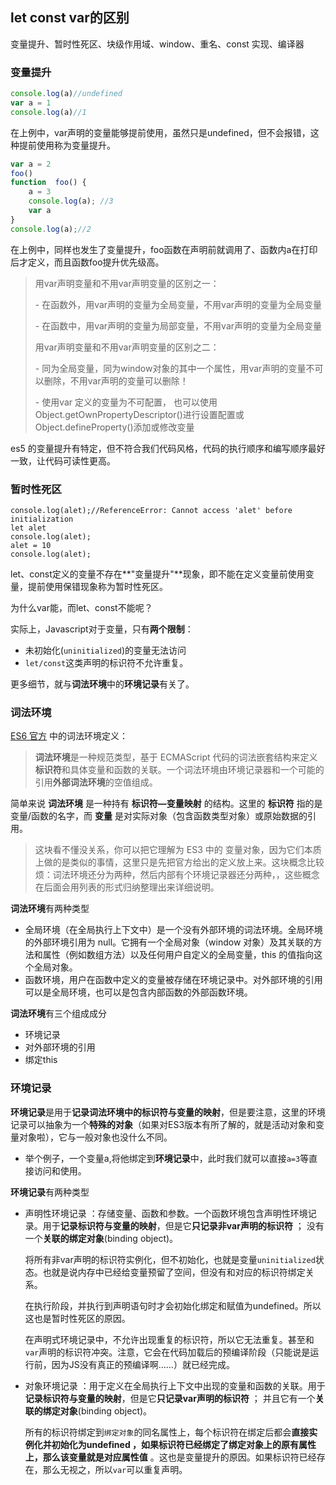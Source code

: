 ## let const var的区别

变量提升、暂时性死区、块级作用域、window、重名、const 实现、编译器

### 变量提升

```js
console.log(a)//undefined
var a = 1
console.log(a)//1
```

在上例中，var声明的变量能够提前使用，虽然只是undefined，但不会报错，这种提前使用称为变量提升。

```js
var a = 2
foo()
function  foo() {
    a = 3
    console.log(a); //3
    var a	
}
console.log(a);//2
```

在上例中，同样也发生了变量提升，foo函数在声明前就调用了、函数内a在打印后才定义，而且函数foo提升优先级高。

> 用var声明变量和不用var声明变量的区别之一：
>
> \- 在函数外，用var声明的变量为全局变量，不用var声明的变量为全局变量
>
> \- 在函数中，用var声明的变量为局部变量，不用var声明的变量为全局变量
>
> 
>
> 用var声明变量和不用var声明变量的区别之二：
>
> \- 同为全局变量，同为window对象的其中一个属性，用var声明的变量不可以删除，不用var声明的变量可以删除！
>
> \- 使用var 定义的变量为不可配置， 也可以使用Object.getOwnPropertyDescriptor()进行设置配置或Object.defineProperty()添加或修改变量

es5 的变量提升有特定，但不符合我们代码风格，代码的执行顺序和编写顺序最好一致，让代码可读性更高。

### 暂时性死区

```
console.log(alet);//ReferenceError: Cannot access 'alet' before initialization
let alet
console.log(alet);
alet = 10
console.log(alet);
```

let、const定义的变量不存在**"变量提升"**现象，即不能在定义变量前使用变量，提前使用保错现象称为暂时性死区。

为什么var能，而let、const不能呢？

实际上，Javascript对于变量，只有**两个限制**：

- 未初始化(`uninitialized`)的变量无法访问
- `let/const`这类声明的标识符不允许重复。

更多细节，就与**词法环境**中的**环境记录**有关了。

### 词法环境

[ES6 官方](https://link.juejin.cn?target=http%3A%2F%2Fecma-international.org%2Fecma-262%2F6.0%2F) 中的词法环境定义：

> **词法环境**是一种规范类型，基于 ECMAScript 代码的词法嵌套结构来定义**标识符**和具体变量和函数的关联。一个词法环境由环境记录器和一个可能的引用**外部词法环境**的空值组成。

简单来说 **词法环境** 是一种持有 **标识符—变量映射** 的结构。这里的 **标识符** 指的是变量/函数的名字，而 **变量** 是对实际对象（包含函数类型对象）或原始数据的引用。

> 这块看不懂没关系，你可以把它理解为 ES3 中的 变量对象，因为它们本质上做的是类似的事情，这里只是先把官方给出的定义放上来。这块概念比较烦：词法环境还分为两种，然后内部有个环境记录器还分两种，，这些概念在后面会用列表的形式归纳整理出来详细说明。

**词法环境**有两种类型

- 全局环境（在全局执行上下文中）是一个没有外部环境的词法环境。全局环境的外部环境引用为 null。它拥有一个全局对象（window 对象）及其关联的方法和属性（例如数组方法）以及任何用户自定义的全局变量，this 的值指向这个全局对象。
- 函数环境，用户在函数中定义的变量被存储在环境记录中。对外部环境的引用可以是全局环境，也可以是包含内部函数的外部函数环境。

**词法环境**有三个组成成分

- 环境记录
- 对外部环境的引用
- 绑定this

### 环境记录

**环境记录**是用于**记录词法环境中的标识符与变量的映射**，但是要注意，这里的环境记录可以抽象为一个**特殊的对象**（如果对ES3版本有所了解的，就是活动对象和变量对象啦），它与一般对象也没什么不同。

- 举个例子，一个变量a,将他绑定到**环境记录**中，此时我们就可以直接`a=3`等直接访问和使用。

**环境记录**有两种类型

- 声明性环境记录 ：存储变量、函数和参数。一个函数环境包含声明性环境记录。用于**记录标识符与变量的映射**，但是它**只记录非var声明的标识符** ； 没有一个**关联的绑定对象**(binding object)。

  将所有非var声明的标识符实例化，但不初始化，也就是变量`uninitialized`状态。也就是说内存中已经给变量预留了空间，但没有和对应的标识符绑定关系。

  在执行阶段，并执行到声明语句时才会初始化绑定和赋值为undefined。所以这也是暂时性死区的原因。

  在声明式环境记录中，不允许出现重复的标识符，所以它无法重复。甚至和`var`声明的标识符冲突。注意，它会在代码加载后的预编译阶段（只能说是运行前，因为JS没有真正的预编译啊……）就已经完成。

  

- 对象环境记录 ：用于定义在全局执行上下文中出现的变量和函数的关联。用于**记录标识符与变量的映射**，但是它**只记录var声明的标识符** ； 并且它有一个**关联的绑定对象**(binding object)。

  所有的标识符绑定到`绑定对象`的同名属性上，每个标识符在绑定后都会**直接实例化并初始化为undefined ，如果标识符已经绑定了绑定对象上的原有属性上，那么该变量就是对应属性值** 。这也是变量提升的原因。如果标识符已经存在，那么无视之，所以`var`可以重复声明。

  
